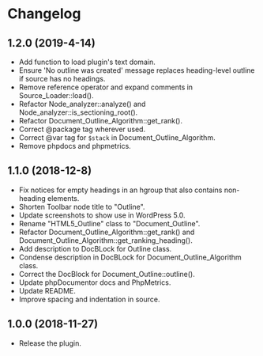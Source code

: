 # Changelog

## 1.2.0 (2019-4-14)
- Add function to load plugin's text domain.
- Ensure 'No outline was created' message replaces heading-level outline if source has no headings.
- Remove reference operator and expand comments in Source_Loader::load().
- Refactor Node_analyzer::analyze() and Node_analyzer::is_sectioning_root().
- Refactor Document_Outline_Algorithm::get_rank().
- Correct @package tag wherever used.
- Correct @var tag for `$stack` in Document_Outline_Algorithm.
- Remove phpdocs and phpmetrics.

## 1.1.0 (2018-12-8)
- Fix notices for empty headings in an hgroup that also contains non-heading elements.
- Shorten Toolbar node title to "Outline".
- Update screenshots to show use in WordPress 5.0. 
- Rename "HTML5_Outline" class to "Document_Outline".
- Refactor Document_Outline_Algorithm::get_rank() and Document_Outline_Algorithm::get_ranking_heading().
- Add description to DocBLock for Outline class.
- Condense description in DocBLock for Document_Outline_Algorithm class.
- Correct the DocBlock for Document_Outline::outline().
- Update phpDocumentor docs and PhpMetrics.
- Update README.
- Improve spacing and indentation in source.

## 1.0.0 (2018-11-27)
- Release the plugin.
